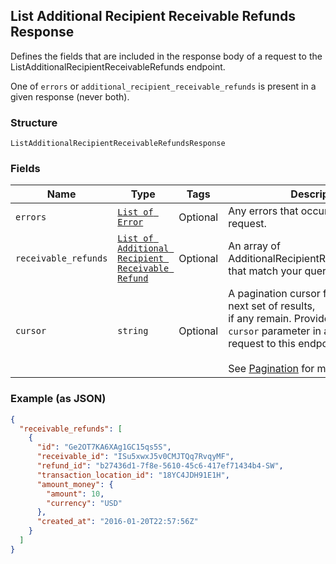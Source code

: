 ## List Additional Recipient Receivable Refunds Response

Defines the fields that are included in the response body of
a request to the ListAdditionalRecipientReceivableRefunds endpoint.

One of `errors` or `additional_recipient_receivable_refunds` is present in a given response (never both).

### Structure

`ListAdditionalRecipientReceivableRefundsResponse`

### Fields

| Name | Type | Tags | Description |
|  --- | --- | --- | --- |
| `errors` | [`List of Error`](/doc/models/error.md) | Optional | Any errors that occurred during the request. |
| `receivable_refunds` | [`List of Additional Recipient Receivable Refund`](/doc/models/additional-recipient-receivable-refund.md) | Optional | An array of AdditionalRecipientReceivableRefunds that match your query. |
| `cursor` | `string` | Optional | A pagination cursor for retrieving the next set of results,<br>if any remain. Provide this value as the `cursor` parameter in a subsequent<br>request to this endpoint.<br><br>See [Pagination](https://developer.squareup.com/docs/basics/api101/pagination) for more information. |

### Example (as JSON)

```json
{
  "receivable_refunds": [
    {
      "id": "Ge2OT7KA6XAg1GC15qs5S",
      "receivable_id": "ISu5xwxJ5v0CMJTQq7RvqyMF",
      "refund_id": "b27436d1-7f8e-5610-45c6-417ef71434b4-SW",
      "transaction_location_id": "18YC4JDH91E1H",
      "amount_money": {
        "amount": 10,
        "currency": "USD"
      },
      "created_at": "2016-01-20T22:57:56Z"
    }
  ]
}
```


